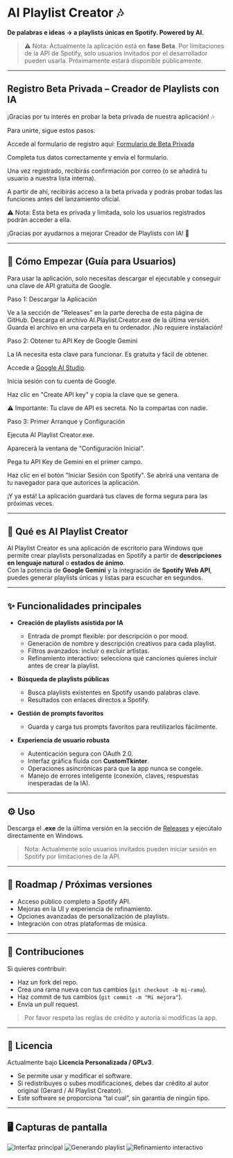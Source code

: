 # AI Playlist Creator 🎶

**De palabras e ideas → a playlists únicas en Spotify. Powered by AI.**  

> ⚠️ Nota: Actualmente la aplicación está en **fase Beta**. Por limitaciones de la API de Spotify, solo usuarios invitados por el desarrollador pueden usarla. Próximamente estará disponible públicamente.

---

## Registro Beta Privada – Creador de Playlists con IA

¡Gracias por tu interés en probar la beta privada de nuestra aplicación! 🎶

Para unirte, sigue estos pasos:

Accede al formulario de registro aquí: [Formulario de Beta Privada](https://docs.google.com/forms/d/e/1FAIpQLSfgpnjuWvyIUXto5p1ZszkMx_YBGYHfjz7NTboTo28-Szm47g/viewform?usp=dialog)


Completa tus datos correctamente y envía el formulario.

Una vez registrado, recibirás confirmación por correo (o se añadirá tu usuario a nuestra lista interna).

A partir de ahí, recibirás acceso a la beta privada y podrás probar todas las funciones antes del lanzamiento oficial.

⚠️ Nota: Esta beta es privada y limitada, solo los usuarios registrados podrán acceder a ella.

¡Gracias por ayudarnos a mejorar Creador de Playlists con IA! 🙌

---

## 🚀 Cómo Empezar (Guía para Usuarios)
Para usar la aplicación, solo necesitas descargar el ejecutable y conseguir una clave de API gratuita de Google.

Paso 1: Descargar la Aplicación

Ve a la sección de "Releases" en la parte derecha de esta página de GitHub.
Descarga el archivo AI.Playlist.Creator.exe de la última versión.
Guarda el archivo en una carpeta en tu ordenador. ¡No requiere instalación!

Paso 2: Obtener tu API Key de Google Gemini

La IA necesita esta clave para funcionar. Es gratuita y fácil de obtener.

Accede a [Google AI Studio](https://aistudio.google.com/app/u/2/apikey?pli=1).

Inicia sesión con tu cuenta de Google.

Haz clic en "Create API key" y copia la clave que se genera.

⚠️ Importante: Tu clave de API es secreta. No la compartas con nadie.

Paso 3: Primer Arranque y Configuración

Ejecuta AI Playlist Creator.exe.

Aparecerá la ventana de "Configuración Inicial".

Pega tu API Key de Gemini en el primer campo.

Haz clic en el botón "Iniciar Sesión con Spotify". Se abrirá una ventana de tu navegador para que autorices la aplicación.

¡Y ya está! La aplicación guardará tus claves de forma segura para las próximas veces.

---

## 🚀 Qué es AI Playlist Creator

AI Playlist Creator es una aplicación de escritorio para Windows que permite crear playlists personalizadas en Spotify a partir de **descripciones en lenguaje natural** o **estados de ánimo**.  
Con la potencia de **Google Gemini** y la integración de **Spotify Web API**, puedes generar playlists únicas y listas para escuchar en segundos.

---

## ✨ Funcionalidades principales

- **Creación de playlists asistida por IA**  
  - Entrada de prompt flexible: por descripción o por mood.  
  - Generación de nombre y descripción creativos para cada playlist.  
  - Filtros avanzados: incluir o excluir artistas.  
  - Refinamiento interactivo: selecciona qué canciones quieres incluir antes de crear la playlist.

- **Búsqueda de playlists públicas**  
  - Busca playlists existentes en Spotify usando palabras clave.  
  - Resultados con enlaces directos a Spotify.

- **Gestión de prompts favoritos**  
  - Guarda y carga tus prompts favoritos para reutilizarlos fácilmente.

- **Experiencia de usuario robusta**  
  - Autenticación segura con OAuth 2.0.  
  - Interfaz gráfica fluida con **CustomTkinter**.  
  - Operaciones asincrónicas para que la app nunca se congele.  
  - Manejo de errores inteligente (conexión, claves, respuestas inesperadas de la IA).

---

## ⚙️ Uso

Descarga el **.exe** de la última versión en la sección de [Releases]([https://github.com/TUUSUARIO/AI-Playlist-Creator/releases](https://github.com/Elgeryy1/AI-Playlist-Creator/releases)) y ejecútalo directamente en Windows.  

> Nota: Actualmente solo usuarios invitados pueden iniciar sesión en Spotify por limitaciones de la API.

---

## 🎯 Roadmap / Próximas versiones

- Acceso público completo a Spotify API.  
- Mejoras en la UI y experiencia de refinamiento.  
- Opciones avanzadas de personalización de playlists.  
- Integración con otras plataformas de música.

---

## 🤝 Contribuciones

Si quieres contribuir:  
- Haz un fork del repo.  
- Crea una rama nueva con tus cambios (`git checkout -b mi-rama`).  
- Haz commit de tus cambios (`git commit -m "Mi mejora"`).  
- Envía un pull request.

> Por favor respeta las reglas de crédito y autoría si modificas la app.  

---

## 📄 Licencia

Actualmente bajo **Licencia Personalizada / GPLv3**.  
- Se permite usar y modificar el software.  
- Si redistribuyes o subes modificaciones, debes dar crédito al autor original (Gerard / AI Playlist Creator).  
- Este software se proporciona “tal cual”, sin garantía de ningún tipo.

---

## 🖥️ Capturas de pantalla

![Interfaz principal](assets/interfaz.png)
![Generando playlist](assets/generando.png)
![Refinamiento interactivo](assets/refinamiento.png)

